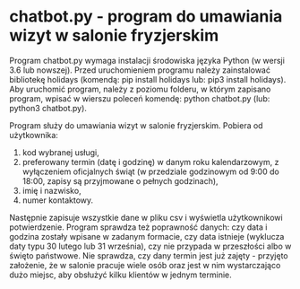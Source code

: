 # chatbot.py - program do umawiania wizyt w salonie fryzjerskim

Program chatbot.py wymaga instalacji środowiska języka Python (w wersji 3.6 lub nowszej). Przed uruchomieniem programu należy zainstalować bibliotekę holidays (komendą: pip install holidays lub: pip3 install holidays).
Aby uruchomić program, należy z poziomu folderu, w którym zapisano program, wpisać w wierszu poleceń komendę: python chatbot.py (lub: python3 chatbot.py).

Program służy do umawiania wizyt w salonie fryzjerskim. Pobiera od użytkownika:
1. kod wybranej usługi,
2. preferowany termin (datę i godzinę) w danym roku kalendarzowym, z wyłączeniem oficjalnych świąt (w przedziale godzinowym od 9:00 do 18:00, zapisy są przyjmowane o pełnych godzinach),
3. imię i nazwisko,
4. numer kontaktowy.

Następnie zapisuje wszystkie dane w pliku csv i wyświetla użytkownikowi potwierdzenie. 
Program sprawdza też poprawność danych: czy data i godzina zostały wpisane w zadanym formacie, czy data istnieje (wyklucza daty typu 30 lutego lub 31 września), czy nie przypada w przeszłości albo w święto państwowe. Nie sprawdza, czy dany termin jest już zajęty - przyjęto założenie, że w salonie pracuje wiele osób oraz jest w nim wystarczająco dużo miejsc, aby obsłużyć kilku klientów w jednym terminie.
